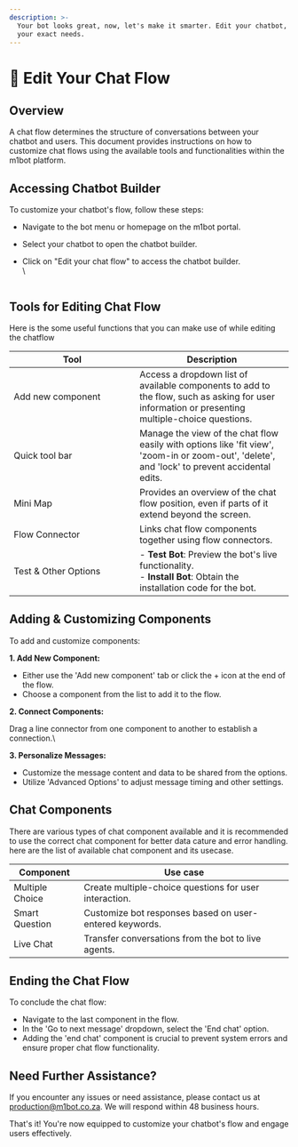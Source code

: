 ```yaml
---
description: >-
  Your bot looks great, now, let's make it smarter. Edit your chatbot, to suit
  your exact needs.
---
```


# 📖 Edit Your Chat Flow

## **Overview**

A chat flow determines the structure of conversations between your chatbot and users. This document provides instructions on how to customize chat flows using the available tools and functionalities within the m1bot platform.

## **Accessing Chatbot Builder**

To customize your chatbot's flow, follow these steps:

* Navigate to the bot menu or homepage on the m1bot portal.
* Select your chatbot to open the chatbot builder.
*   Click on "Edit your chat flow" to access the chatbot builder.\
    \


    <figure><img src="../../../.gitbook/assets/1 – 41.png" alt=""><figcaption></figcaption></figure>

## **Tools for Editing Chat Flow**

Here is the some useful functions that you can make use of while editing the chatflow

<table><thead><tr><th width="211">Tool</th><th>Description</th></tr></thead><tbody><tr><td>Add new component</td><td>Access a dropdown list of available components to add to the flow, such as asking for user information or presenting multiple-choice questions.</td></tr><tr><td>Quick tool bar</td><td>Manage the view of the chat flow easily with options like 'fit view', 'zoom-in or zoom-out', 'delete', and 'lock' to prevent accidental edits.</td></tr><tr><td>Mini Map</td><td>Provides an overview of the chat flow position, even if parts of it extend beyond the screen.</td></tr><tr><td>Flow Connector</td><td>Links chat flow components together using flow connectors.</td></tr><tr><td>Test &#x26; Other Options</td><td>- <strong>Test Bot</strong>: Preview the bot's live functionality.<br>- <strong>Install Bot</strong>: Obtain the installation code for the bot.</td></tr></tbody></table>

## **Adding & Customizing Components**

To add and customize components:

**1. Add New Component:**

* Either use the 'Add new component' tab or click the + icon at the end of the flow.
* Choose a component from the list to add it to the flow.

**2. Connect Components:**

Drag a line connector from one component to another to establish a connection.\


**3. Personalize Messages:**

* Customize the message content and data to be shared from the options.
* Utilize 'Advanced Options' to adjust message timing and other settings.

## Chat Components

There are various types of chat component available and it is recommended to use the correct chat component for better data cature and error handling. here are the list of available chat component and its usecase.

| Component       | Use case                                                |
| --------------- | ------------------------------------------------------- |
| Multiple Choice | Create multiple-choice questions for user interaction.  |
| Smart Question  | Customize bot responses based on user-entered keywords. |
| Live Chat       | Transfer conversations from the bot to live agents.     |

## **Ending the Chat Flow**

To conclude the chat flow:

* Navigate to the last component in the flow.
* In the 'Go to next message' dropdown, select the 'End chat' option.
* Adding the 'end chat' component is crucial to prevent system errors and ensure proper chat flow functionality.

## **Need Further Assistance?**

If you encounter any issues or need assistance, please contact us at [production@m1bot.co.za](mailto:production@m1bot.co.za). We will respond within 48 business hours.

That's it! You're now equipped to customize your chatbot's flow and engage users effectively.
